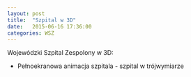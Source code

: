 ```yaml
---
layout: post
title:  "Szpital w 3D"
date:   2015-06-16 17:36:00
categories: WSZ 
---
```


Wojewódzki Szpital Zespolony w 3D:

[//]: # (* [Pełnoekranowa animacja szpitala][szpital] - szpital w trójwymiarze)
* Pełnoekranowa animacja szpitala - szpital w trójwymiarze

[szpital]:    http://amarcinkowski.github.io/3d.html
